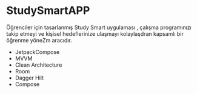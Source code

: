 # StudySmartAPP

  Öğrenciler için tasarlanmış Study Smart uygulaması , çalışma programınızı takip etmeyi ve kişisel hedeflerinize ulaşmayı kolaylaşdran kapsamlı bir öğrenme yöneZm aracıdır.




- JetpackCompose
- MVVM
- Clean Architecture
- Room
- Dagger Hilt
- Compose
  
